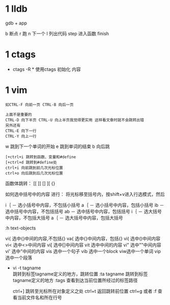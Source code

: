 
# 1 lldb 
gdb + app 

b 断点 
r 跑
n 下一个
l 列出代码
step 进入函数 
finish 


# 1 ctags 
* ctags -R * 
    使用ctags 初始化 内容
# 1 vim 
    如CTRL-F 向前一页 CTRL-B 向后一页 

    上面不是重要的 
    CTRL-D 向下半页 CTRL-U 向上半页我觉得更实用 这样看文章时就不会跳转出错
    另外还有
    CTRL-E 向下一行
    CTRL-Y 向上一行

w 跳到下一个单词的开始
e 跳到单词的结束
b 向后跳

    [+ctrl+i 跳转到函数、变量和#define
    [+ctrl+d 跳转到#define处
    ctrl+i 向前跳到前几次光标位置
    ctrl+o 向后跳到后几次光标位置

函数体跳转： 
[[
]]
[]
][
{}


如何选中括号中的内容 进行：
将光标移至括号内，按shift+v进入行选模式，然后

i｛ － 选小括号中内容，不包括小括号
a｛ － 选小括号中内容，包括小括号
ib － 选中括号中内容，不包括括号
ab － 选中括号中内容，包括括号
i｛ － 选大括号中内容，不包括大括号
a｛ － 选大括号中内容，包括大括号

:h text-objects

vi{ 选中{}中间的内容,不包括{}
va{ 选中{}中间内容，包括{}
vi( 选中()中间内容
vi< 选中<>中间内容
vi[ 选中[]中间内容
vit 选中中间的内容
vi" 选中""中间内容
vi' 选中"中间的内容
vis 选中一个句子
vib 选中一个block
viw选中一个单词
vip 选中一个段落


* vi -t tagname   
    跳转到标签tagname定义的地方，跳转位置
    :ta tagname    跳转到标签tagname定义的地方
    :tags    查看到达当前位置所经过的标签路径


    ctrl+]    跳转至光标所在对象定义之处
    ctrl+t    返回跳转前位置
    ctrl+g  或者 :f    查看当前文件名和所在行号




